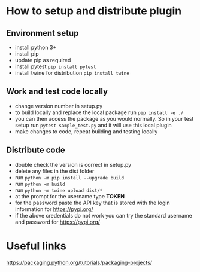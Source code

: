 # How to setup and distribute plugin

## Environment setup
- install python 3+
- install pip
- update pip as required
- install pytest `pip install pytest`
- install twine for distribution `pip install twine`

## Work and test code locally
- change version number in setup.py
- to build locally and replace the local package run `pip install -e ./`
- you can then access the package as you would normally. So in your test setup run `pytest sample_test.py` and it will use this local plugin
- make changes to code, repeat building and testing locally 

## Distribute code
- double check the version is correct in setup.py
- delete any files in the dist folder
- run `python -m pip install --upgrade build`
- run `python -m build`
- run `python -m twine upload dist/*`
- at the prompt for the username type __TOKEN__
- for the password paste the API key that is stored with the login information for https://pypi.org/
- if the above credentials do not work you can try the standard username and password for https://pypi.org/

# Useful links
https://packaging.python.org/tutorials/packaging-projects/